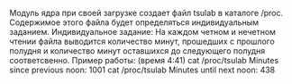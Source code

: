 Модуль ядра при своей загрузке создает файл tsulab в каталоге /proc. Содержимое этого файла будет определяться индивидуальным заданием.
Индивидуальное задание:
На каждом четном и нечетном чтении файла выводится количество минут, прошедших с прошлого полудня и количество минут оставшихся до следующего полудня соответсвенно.
Пример работы:
(время 4:41)
cat /proc/tsulab 
Minutes since previous noon: 1001
cat /proc/tsulab 
Minutes until next noon: 438
